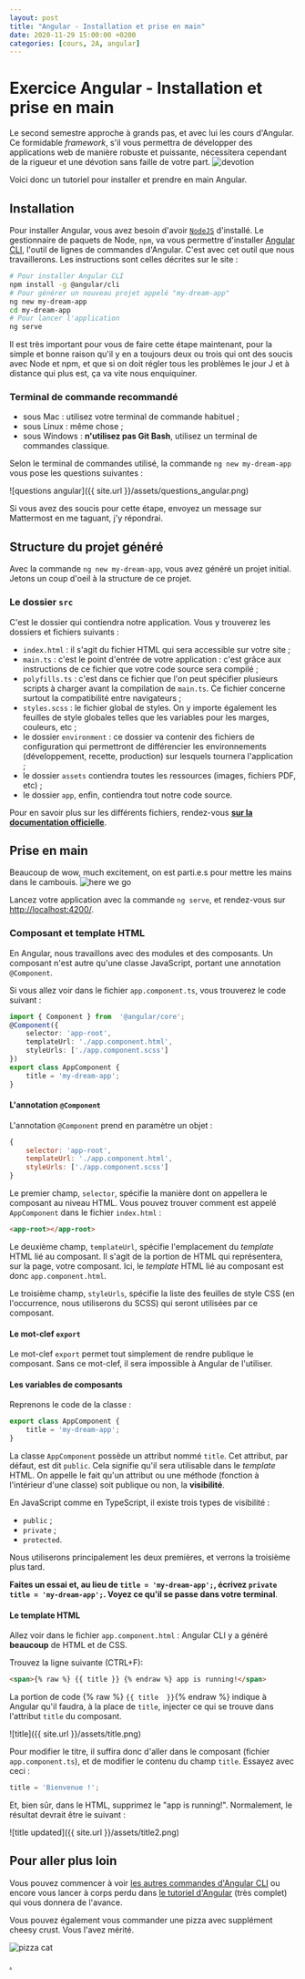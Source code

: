 ```yaml
---
layout: post
title: "Angular - Installation et prise en main"
date: 2020-11-29 15:00:00 +0200
categories: [cours, 2A, angular]
---
```

# Exercice Angular - Installation et prise en main

Le second semestre approche à grands pas, et avec lui les cours d'Angular. Ce formidable *framework*, s'il vous permettra de développer des applications web de manière robuste et puissante, nécessitera cependant de la rigueur et une dévotion sans faille de votre part.
![devotion](https://media.giphy.com/media/STroE7bTBLTzxQUrZc/giphy.gif)

Voici donc un tutoriel pour installer et prendre en main Angular.

## Installation

Pour installer Angular, vous avez besoin d'avoir [`NodeJS`](https://nodejs.org/en/) d'installé.
Le gestionnaire de paquets de Node, `npm`, va vous permettre d'installer [Angular CLI](https://cli.angular.io/), l'outil de lignes de commandes d'Angular. C'est avec cet outil que nous travaillerons.
Les instructions sont celles décrites sur le site :

``` bash
# Pour installer Angular CLI
npm install -g @angular/cli
# Pour générer un nouveau projet appelé "my-dream-app"
ng new my-dream-app
cd my-dream-app
# Pour lancer l'application
ng serve
```

Il est très important pour vous de faire cette étape maintenant, pour la simple et bonne raison qu'il y en a toujours deux ou trois qui ont des soucis avec Node et npm, et que si on doit régler tous les problèmes le jour J et à distance qui plus est, ça va vite nous enquiquiner.

### Terminal de commande recommandé

- sous Mac : utilisez votre terminal de commande habituel ;
- sous Linux : même chose ;
- sous Windows : **n'utilisez pas Git Bash**, utilisez un terminal de commandes classique.

Selon le terminal de commandes utilisé, la commande `ng new my-dream-app` vous pose les questions suivantes :

![questions angular]({{ site.url }}/assets/questions_angular.png)

Si vous avez des soucis pour cette étape, envoyez un message sur Mattermost en me taguant, j'y répondrai.

## Structure du projet généré
Avec la commande `ng new my-dream-app`, vous avez généré un projet initial. Jetons un coup d'oeil à la structure de ce projet.

### Le dossier `src`
C'est le dossier qui contiendra notre application. Vous y trouverez les dossiers et fichiers suivants :

- `index.html` : il s'agit du fichier HTML qui sera accessible sur votre site ;
- `main.ts` : c'est le point d'entrée de votre application : c'est grâce aux instructions de ce fichier que votre code source sera compilé ;
- `polyfills.ts` : c'est dans ce fichier que l'on peut spécifier plusieurs scripts à charger avant la compilation de `main.ts`. Ce fichier concerne surtout la compatibilité entre navigateurs ;
- `styles.scss` : le fichier global de styles. On y importe également les feuilles de style globales telles que les variables pour les marges, couleurs, etc ;
- le dossier `environment` : ce dossier va contenir des fichiers de configuration qui permettront de différencier les environnements (développement, recette, production) sur lesquels tournera l'application ;
- le dossier `assets` contiendra toutes les ressources (images, fichiers PDF, etc) ;
- le dossier `app`, enfin, contiendra tout notre code source.

Pour en savoir plus sur les différents fichiers, rendez-vous [**sur la documentation officielle**](https://angular.io/guide/file-structure).

## Prise en main
Beaucoup de wow, much excitement, on est parti.e.s pour mettre les mains dans le cambouis.
![here we go](https://media.giphy.com/media/YPIrsRqqO7oB2/giphy.gif)

Lancez votre application avec la commande `ng serve`, et rendez-vous sur [http://localhost:4200/](http://localhost:4200/).

### Composant et template HTML
En Angular, nous travaillons avec des modules et des composants. Un composant n'est autre qu'une classe JavaScript, portant une annotation `@Component`. 

Si vous allez voir dans le fichier `app.component.ts`, vous trouverez le code suivant :

```typescript
import { Component } from  '@angular/core';
@Component({
	selector: 'app-root',
	templateUrl: './app.component.html',
	styleUrls: ['./app.component.scss']
})
export class AppComponent {
	title = 'my-dream-app';
}
```

#### L'annotation `@Component`
L'annotation `@Component` prend en paramètre un objet : 
```js
{
	selector: 'app-root',
	templateUrl: './app.component.html',
	styleUrls: ['./app.component.scss']
}
```
Le premier champ, `selector`, spécifie la manière dont on appellera le composant au niveau HTML. Vous pouvez trouver comment est appelé `AppComponent` dans le fichier `index.html` :
```html
<app-root></app-root>
```

Le deuxième champ, `templateUrl`, spécifie l'emplacement du *template* HTML lié au composant. Il s'agit de la portion de HTML qui représentera, sur la page, votre composant. Ici, le *template* HTML lié au composant est donc `app.component.html`.

Le troisième champ, `styleUrls`, spécifie la liste des feuilles de style CSS (en l'occurrence, nous utiliserons du SCSS) qui seront utilisées par ce composant.

#### Le mot-clef `export`
Le mot-clef `export` permet tout simplement de rendre publique le composant. Sans ce mot-clef, il sera impossible à Angular de l'utiliser.

#### Les variables de composants
Reprenons le code de la classe : 

```ts
export class AppComponent {
	title = 'my-dream-app';
}
```
La classe `AppComponent` possède un attribut nommé `title`. Cet attribut, par défaut, est dit `public`. Cela signifie qu'il sera utilisable dans le *template* HTML.
On appelle le fait qu'un attribut ou une méthode (fonction à l'intérieur d'une classe) soit publique ou non, la **visibilité**.

En JavaScript comme en TypeScript, il existe trois types de visibilité :
- `public` ;
- `private` ;
- `protected`.

Nous utiliserons principalement les deux premières, et verrons la troisième plus tard.

**Faites un essai et, au lieu de `title = 'my-dream-app';`, écrivez `private title = 'my-dream-app';`. 
Voyez ce qu'il se passe dans votre terminal**.

#### Le template HTML
Allez voir dans le fichier `app.component.html` : Angular CLI y a généré **beaucoup** de HTML et de CSS.

Trouvez la ligne suivante (CTRL+F):

```html
<span>{% raw %} {{ title }} {% endraw %} app is running!</span>
``` 
La portion de code {% raw  %} `{{ title  }}`{% endraw  %} indique à Angular qu'il faudra, à la place de `title`, injecter ce qui se trouve dans l'attribut `title` du composant.

![title]({{ site.url }}/assets/title.png)

Pour modifier le titre, il suffira donc d'aller dans le composant (fichier `app.component.ts`), et de modifier le contenu du champ `title`.  Essayez avec ceci :

```ts
title = 'Bienvenue !';
```
Et, bien sûr, dans le HTML, supprimez le "app is running!".
Normalement, le résultat devrait être le suivant :


![title updated]({{ site.url }}/assets/title2.png)

## Pour aller plus loin
Vous pouvez commencer à voir [les autres commandes d'Angular CLI](https://angular.io/cli) ou encore vous lancer à corps perdu dans [le tutoriel d'Angular](https://angular.io/tutorial) (très complet) qui vous donnera de l'avance.

Vous pouvez également vous commander une pizza avec supplément cheesy crust. Vous l'avez mérité.

![pizza cat](https://media.giphy.com/media/u98zWbe3jgJoI/giphy.gif)

[.](https://www.youtube.com/watch?v=dQw4w9WgXcQ)
